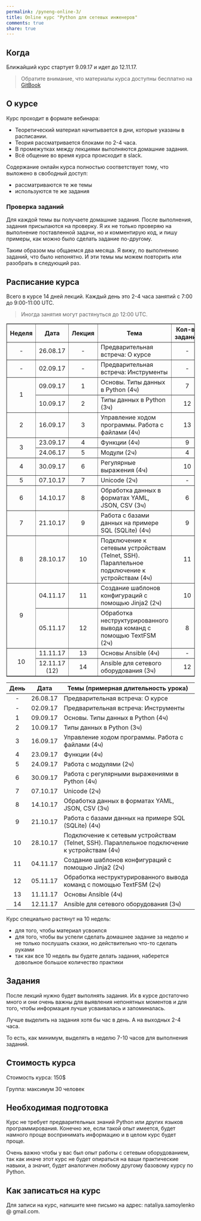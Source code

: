 ```yaml
---
permalink: /pyneng-online-3/
title: Online курс "Python для сетевых инженеров"
comments: true
share: true
---
```



## Когда

Ближайший курс стартует 9.09.17 и идет до 12.11.17.

> Обратите внимание, что материалы курса доступны бесплатно на [GitBook](https://www.gitbook.com/book/natenka/pyneng/details)

## О курсе

Курс проходит в формате вебинара:

* Теоретический материал начитывается в дни, которые указаны в расписании.
* Теория рассматривается блоками по 2-4 часа.
* В промежутках между лекциями выполняются домашние задания.
* Всё общение во время курса происходит в slack.

Содержание онлайн курса полностью соответствует тому, что выложено в свободный доступ:

* рассматриваются те же темы
* используются те же задания

### Проверка заданий

Для каждой темы вы получаете домашние задания.
После выполнения, задания присылаются на проверку.
Я их не только проверяю на выполнение поставленной задачи, но и комментирую код, и пишу примеры, как можно было сделать задание по-другому.

Таким образом мы общаемся два месяца.
Я вижу, по выполнению заданий, что было непонятно.
И эти темы мы можем повторить или разобрать в следующий раз.

## Расписание курса

Всего в курсе 14 дней лекций. Каждый день это 2-4 часа занятий с 7:00 до 9:00-11:00 UTC.

> Иногда занятия могут растянуться до 12:00 UTC.

<table border="1" cellpadding="4" cellspacing="0">
 <tr>
    <th align="center">Неделя</th>
    <th align="center">Дата</th>
    <th align="center">Лекция</th>
    <th align="center">Тема</th>
    <th align="center">Кол-во заданий</th>
 </tr>
 <tr>
    <td align="center">-</td>
    <td align="center">26.08.17</td>
    <td align="center">-</td>
    <td>Предварительная встреча: О курсе</td>
    <td align="center">-</td>
 </tr>
 <tr>
    <td align="center">-</td>
    <td align="center">02.09.17</td>
    <td align="center">-</td>
    <td>Предварительная встреча: Инструменты</td>
    <td align="center">-</td>
 </tr>
 <tr>
    <td rowspan="2" align="center">1</td>
    <td align="center">09.09.17</td>
    <td align="center">1</td>
    <td>Основы. Типы данных в Python (4ч)</td>
    <td align="center">7</td>
 </tr>
 <tr>
    <td align="center">10.09.17</td>
    <td align="center">2</td>
    <td>Типы данных в Python (3ч)</td>
    <td align="center">12</td>
 </tr>
 <tr>
    <td align="center">2</td>
    <td align="center">16.09.17</td>
    <td align="center">3</td>
    <td>Управление ходом программы. Работа с файлами (4ч)</td>
    <td align="center">13</td>
 </tr>
 <tr>
    <td rowspan="2" align="center">3</td>
    <td align="center">23.09.17</td>
    <td align="center">4</td>
    <td>Функции (4ч)</td>
    <td align="center">9</td>
 </tr>
 <tr>
    <td align="center">24.06.17</td>
    <td align="center">5</td>
    <td>Модули (2ч)</td>
    <td align="center">4</td>
 </tr>
 <tr>
    <td align="center">4</td>
    <td align="center">30.09.17</td>
    <td align="center">6</td>
    <td>Регулярные выражения (4ч)</td>
    <td align="center">10</td>
 </tr>
 <tr>
    <td align="center">5</td>
    <td align="center">07.10.17</td>
    <td align="center">7</td>
    <td>Unicode (2ч)</td>
    <td align="center">-</td>
 </tr>
 <tr>
    <td align="center">6</td>
    <td align="center">14.10.17</td>
    <td align="center">8</td>
    <td>Обработка данных в форматах YAML, JSON, CSV (3ч)</td>
    <td align="center">6</td>
 </tr>
 <tr>
    <td align="center">7</td>
    <td align="center">21.10.17</td>
    <td align="center">9</td>
    <td>Работа с базами данных на примере SQL (SQLite) (4ч)</td>
    <td align="center">9</td>
 </tr>
 <tr>
    <td align="center">8</td>
    <td align="center">28.10.17</td>
    <td align="center">10</td>
    <td>Подключение к сетевым устройствам (Telnet, SSH). Параллельное подключение к устройствам (4ч)</td>
    <td align="center">11</td>
 </tr>
 <tr>
    <td rowspan="2" align="center">9</td>
    <td align="center">04.11.17</td>
    <td align="center">11</td>
    <td>Создание шаблонов конфигураций с помощью Jinja2 (2ч)</td>
    <td align="center">10</td>
 </tr>
 <tr>
    <td align="center">05.11.17</td>
    <td align="center">12</td>
    <td>Обработка неструктурированного вывода команд с помощью TextFSM (2ч)</td>
    <td align="center">8</td>
 </tr>
 <tr>
    <td rowspan="2" align="center">10</td>
    <td align="center">11.11.17</td>
    <td align="center">13</td>
    <td>Основы Ansible (4ч)</td>
    <td align="center">-</td>
 </tr>
 <tr>
    <td align="center">12.11.17 (12)</td>
    <td align="center">14</td>
    <td>Ansible для сетевого оборудования (3ч)</td>
    <td align="center">12</td>
 </tr> 
</table>


| День|   Дата   | Темы (примерная длительность урока)|
|:--:|:---------:|-----------------------------------|
| - |  26.08.17  | Предварительная встреча: О курсе |
| - |  02.09.17  | Предварительная встреча: Инструменты |
| 1 |  09.09.17  | Основы. Типы данных в Python (4ч) |
| 2 |  10.09.17  | Типы данных в Python (3ч) |
| 3 |  16.09.17  | Управление ходом программы. Работа с файлами (4ч)|
| 4 |  23.09.17  | Функции (4ч)|
| 5 |  24.09.17  | Работа с модулями (2ч)|
| 6 |  30.09.17  | Работа с регулярными выражениями в Python (4ч)|
| 7 |  07.10.17  | Unicode (2ч) |
| 8 |  14.10.17  | Обработка данных в форматах YAML, JSON, CSV (3ч)|
| 9 |  21.10.17  | Работа с базами данных на примере SQL (SQLite) (4ч)|
| 10|  28.10.17  | Подключение к сетевым устройствам (Telnet, SSH). Параллельное подключение к устройствам (4ч)|
| 11|  04.11.17  | Создание шаблонов конфигураций с помощью Jinja2 (2ч)|
| 12|  05.11.17  | Обработка неструктурированного вывода команд с помощью TextFSM (2ч)|
| 13|  11.11.17  | Основы Ansible (4ч)|
| 14|  12.11.17  | Ansible для сетевого оборудования (3ч)|


Курс специально растянут на 10 недель:

* для того, чтобы материал усвоился
* для того, чтобы вы успели сделать домашнее задание за неделю и не только послушать сказки, но действительно что-то сделать руками
* так как все 10 недель вы будете делать задания, наберется довольное большое количество практики


## Задания

После лекций нужно будет выполнять задания.
Их в курсе достаточно много и они очень важны для выявления непонятных моментов и для того, чтобы информация лучше усваивалась и запоминалась.

Лучше выделить на задания хотя бы час в день.
А на выходных 2-4 часа.

То есть, как минимум, выделять в неделю 7-10 часов для выполнения заданий.

## Стоимость курса

Стоимость курса: 150$

Группа: максимум 30 человек

## Необходимая подготовка

Курс не требует предварительных знаний Python или других языков программирования.
Конечно же, если такой опыт имеется, будет намного проще воспринимать информацию и в целом курс будет проще.

Очень важно чтобы у вас был опыт работы с сетевым оборудованием, так как иначе этот курс не будет опираться на ваши практические навыки, а значит, будет аналогичен любому другому базовому курсу по Python.


## Как записаться на курс

Для записи на курс, напишите мне письмо на адрес: nataliya.samoylenko @ gmail.com.



